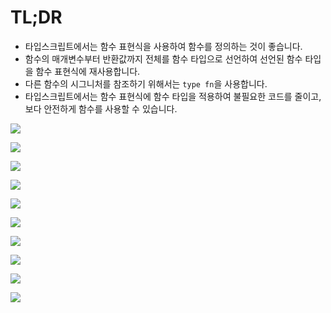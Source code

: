 # TL;DR
- 타입스크립트에서는 함수 표현식을 사용하여 함수를 정의하는 것이 좋습니다.
- 함수의 매개변수부터 반환값까지 전체를 함수 타입으로 선언하여 선언된 함수 타입을 함수 표현식에 재사용합니다.
- 다른 함수의 시그니처를 참조하기 위해서는 `type fn`을 사용합니다.
- 타입스크립트에서는 함수 표현식에 함수 타입을 적용하여 불필요한 코드를 줄이고, 보다 안전하게 함수를 사용할 수 있습니다.

![](https://i.imgur.com/89Nu67C.jpg)

![](https://i.imgur.com/N6ilIgj.jpg)

![](https://i.imgur.com/gnoga02.jpg)

![](https://i.imgur.com/GLnRFEu.jpg)

![](https://i.imgur.com/aRW5Z3r.jpg)

![](https://i.imgur.com/sBtp1tx.jpg)

![](https://i.imgur.com/Q7FPK60.jpg)

![](https://i.imgur.com/PaV6DhI.jpg)

![](https://i.imgur.com/fVwf3es.jpg)

![](https://i.imgur.com/aCT31Bl.jpg)
